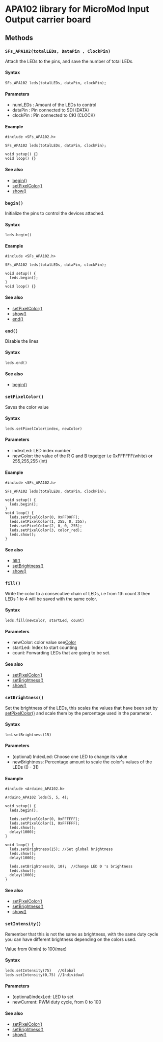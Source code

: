# APA102 library for MicroMod Input Output carrier board

## Methods

### `SFs_APA102(totalLEDs, DataPin , ClockPin)`

Attach the LEDs to the pins, and save the number of total LEDs.

#### Syntax

```
SFs_APA102 leds(totalLEDs, dataPin, clockPin);
```

#### Parameters

* numLEDs : Amount of the LEDs to control
* dataPin : Pin connected to SDI (DATA)
* clockPin : Pîn connected to CKI (CLOCK)


#### Example

```
#include <SFs_APA102.h>

SFs_APA102 leds(totalLEDs, dataPin, clockPin);

void setup() {}
void loop() {}
```

#### See also

* [begin()](#attached)
* [setPixelColor()](#setPixelColor)
* [show()](#show)

### `begin()`

Initialize the pins to control the devices attached.

#### Syntax

```
leds.begin()
```

#### Example

```
#include <SFs_APA102.h>

SFs_APA102 leds(totalLEDs, dataPin, clockPin);

void setup() {
  leds.begin();
}
void loop() {}
```
#### See also

* [setPixelColor()](#setPixelColor)
* [show()](#show)
* [end()](#end)

### `end()`

Disable the lines

#### Syntax

```
leds.end()
```

#### See also

* [begin()](#setPixelColor)


### `setPixelColor()`

Saves the color value

#### Syntax

````
leds.setPixelColor(index, newColor)
````

#### Parameters

* indexLed: LED index number
* newColor: the value of the R G and B togetger i.e 0xFFFFFF(white) or 255,255,255 (int)

#### Example

```
#include <SFs_APA102.h>

SFs_APA102 leds(totalLEDs, dataPin, clockPin);

void setup() {
  leds.begin();
}
void loop() {
  leds.setPixelColor(0, 0xFF00FF);
  leds.setPixelColor(1, 255, 0, 255);
  leds.setPixelColor(2, 0, 0, 255);
  leds.setPixelColor(3, color_red);
  leds.show();
}
```

#### See also

* [fill()](#fill)
* [setBrightness()](#setBrightness)
* [show()](#show)


### `fill()`

Write the color to a consecutive chain of LEDs, i.e from 1th count 3 then LEDs 1 to 4 will be saved with the same color.

#### Syntax

````
leds.fill(newColor, startLed, count)
````

#### Parameters

* newColor: color value see[Color](#Color)
* startLed: Index to start counting
* count: Forwarding LEDs that are going to be set.

#### See also

* [setPixelColor()](#setPixelColor)
* [setBrightness()](#show)
* [show()](#show)

### `setBrightness()`

Set the brightness of the LEDs, this scales the values that have been set by [setPixelColor()](#setPixelColor) and scale them by the percentage used in the parameter.

#### Syntax

```
led.setBrightness(15)
```

#### Parameters

* (optional) IndexLed: Choose one LED to change its value
* newBrightness: Percentage amount to scale the color's values of the LEDs (0 - 31)


#### Example

```
#include <Arduino_APA102.h>

Arduino_APA102 leds(5, 5, 4);

void setup() {
  leds.begin();

  leds.setPixelColor(0, 0xFFFFFF);
  leds.setPixelColor(1, 0xFFFFFF);
  leds.show();
  delay(1000);
}

void loop() {
  leds.setBrightness(15); //Set global brightness
  leds.show();
  delay(1000);

  leds.setBrightness(0, 10);  //Change LED 0 's brightness
  leds.show();
  delay(1000);
}
```

#### See also

* [setPixelColor()](#setPixelColor)
* [setBrightness()](#show)
* [show()](#show)

### `setIntensity()`

Remember that this is not the same as brightness, with the same duty cycle you can have different brightness depending on the colors used.

Value from 0(min) to 100(max)

#### Syntax

```
leds.setIntensity(75)   //Global
leds.setIntensity(0,75) //Individual
```

#### Parameters
* (optional)indexLed: LED to set
* newCurrent: PWM duty cycle, from 0 to 100

#### See also

* [setPixelColor()](#setPixelColor)
* [setBrightness()](#show)
* [show()](#show)
